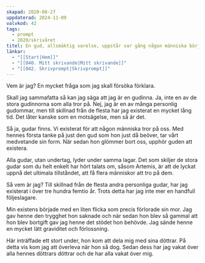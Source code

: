 ```yaml
---
skapad: 2020-08-27
uppdaterad: 2024-11-09
valvkod: 42
tags:
  - prompt
  - 2020/skrivåret
titel: En gud, allsmäktig varelse, uppstår var gång någon människa börjar tro och upphör att existera då hon slutar tro
länkar:
  - "[[Start|Hem]]"
  - "[[040. Mitt skrivande|Mitt skrivande]]"
  - "[[042. Skrivprompt|Skrivprompt]]"
---
```

Vem är jag? En mycket fråga som jag skall försöka förklara.

Skall jag sammafatta så kan jag säga att jag är en gudinna. Ja, inte en av de stora gudinnorna som alla tror på. Nej, jag är en av många personlig gudommar, men till skillnad från de flesta har jag existerat en mycket lång tid. Det låter kanske som en motsägelse, men så är det.

Så ja, gudar finns. Vi existerat för att någon människa tror på oss. Med hennes första tanke på just den gud som hon just då beöver, tar vårt medvetande sin form. När sedan hon glömmer bort oss, upphör guden att existera.

Alla gudar, utan undertag, lyder under samma lagar. Det som skiljer de stora gudar som du helt enkelt har hört talats om, såsom Artemis, är att de lyckat uppnå det ultimala tillståndet, att få flera människor att tro på dem.

Så vem är jag? Till skillnad från de flesta andra personliga gudar, har jag existerat i över tre hundra femtio år. Trots detta har jag inte mer en handfull följeslagare.

Min existens började med en liten flicka som precis förlorade sin mor. Jag gav henne den trygghet hon saknade och när sedan hon blev så gammal att hon blev bortgift gav jag henne det stödet hon behövde. Jag sände henne en mycket lätt graviditet och förlossning.

Här inträffade ett stort under, hon kom att dela mig med sina döttrar. På detta vis kom jag att överleva när hon så dog. Sedan dess har jag vakat över alla hennes döttrars döttrar och de har alla vakat över mig.